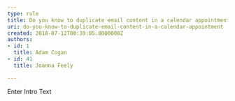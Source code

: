 ```yaml
---
type: rule
title: Do you know to duplicate email content in a calendar appointment?
uri: do-you-know-to-duplicate-email-content-in-a-calendar-appointment
created: 2018-07-12T00:39:05.0000000Z
authors:
- id: 1
  title: Adam Cogan
- id: 41
  title: Joanna Feely

---
```




<span class='intro'> Enter Intro Text </span>




